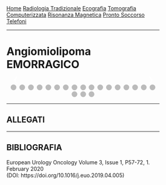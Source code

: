 <head>
<link rel="shortcut icon" type="image/x-icon" href="favicon.ico" />
<title>SL Rad Vademecum | CASEual Wednesday - Angiomiolipoma emorragico</title>
<style>
  * {
    box-sizing: border-box;
  }
  /* Slideshow container */
  .slideshow-container {
    max-width: 1000px;
    position: relative;
    margin: auto;
  }
  /* Hide the images by default */
  .mySlides {
    display: none;
  }
  /* Next & previous buttons */
  .prev,
  .next {
    cursor: pointer;
    position: absolute;
    top: 50%;
    width: auto;
    margin-top: -22px;
    padding: 16px;
    color: white;
    font-weight: bold;
    font-size: 18px;
    transition: 0.6s ease;
    border-radius: 0 3px 3px 0;
    user-select: none;
  }
  /* Position the "next button" to the right */
  .next {
    right: 0;
    border-radius: 3px 0 0 3px;
  }
  /* On hover, add a black background color with a little bit see-through */
  .prev:hover,
  .next:hover {
    background-color: rgba(0, 0, 0, 0.8);
  }
  /* Caption text */
  .text {
    color: #f2f2f2;
    font-size: 15px;
    padding: 8px 12px;
    position: absolute;
    bottom: 8px;
    width: 100%;
    text-align: center;
  }
  /* Number text (1/3 etc) */
  .numbertext {
    color: #f2f2f2;
    font-size: 12px;
    padding: 8px 12px;
    position: absolute;
    top: 0;
  }
  /* The dots/bullets/indicators */
  .dot {
    cursor: pointer;
    height: 15px;
    width: 15px;
    margin: 0 2px;
    background-color: #bbb;
    border-radius: 50%;
    display: inline-block;
    transition: background-color 0.6s ease;
  }
  .active,
  .dot:hover {
    background-color: #717171;
  }
  }
</style>
</head>

<body>
<div class="topnav">
  <a href="https://sl-rad.github.io/SL-Rad-Vademecum">Home</a>
  <a
    href="https://sl-rad.github.io/SL-Rad-Vademecum/radiologia_tradizionale.html"
    >Radiologia Tradizionale</a
  >
  <a href="https://sl-rad.github.io/SL-Rad-Vademecum/ecografia.html"
    >Ecografia</a
  >
  <a
    href="https://sl-rad.github.io/SL-Rad-Vademecum/tomografia_computerizzata.html"
    >Tomografia Computerizzata</a
  >
  <a href="https://sl-rad.github.io/SL-Rad-Vademecum/risonanza_magnetica.html"
    >Risonanza Magnetica</a
  >
  <a href="https://sl-rad.github.io/SL-Rad-Vademecum/pronto_soccorso.html"
    >Pronto Soccorso</a
  >
  <a href="https://sl-rad.github.io/SL-Rad-Vademecum/contatti.html"
    >Telefoni</a
  >
</div>

<hr>

<h1>Angiomiolipoma EMORRAGICO</h1>

<!-- Slideshow container -->
<div class="slideshow-container">
  <!-- Full-width images with number and caption text -->
  <div class="mySlides fade">
    <div class="numbertext">1 / 20</div>
    <img src="Angiomiolipoma_emorragico_(1).PNG" style="width: 100%" />
    <div class="text"></div>
  </div>

  <div class="mySlides fade">
    <div class="numbertext">2 / 20</div>
    <img src="Angiomiolipoma_emorragico_(2).PNG" style="width: 100%" />
    <div class="text"></div>
  </div>

  <div class="mySlides fade">
    <div class="numbertext">3 / 20</div>
    <img src="Angiomiolipoma_emorragico_(3).PNG" style="width: 100%" />
    <div class="text"></div>
  </div>

  <div class="mySlides fade">
    <div class="numbertext">4 / 20</div>
    <img src="Angiomiolipoma_emorragico_(4).PNG" style="width: 100%" />
    <div class="text"></div>
  </div>

  <div class="mySlides fade">
    <div class="numbertext">5 / 20</div>
    <img src="Angiomiolipoma_emorragico_(5).PNG" style="width: 100%" />
    <div class="text"></div>
  </div>

  <div class="mySlides fade">
    <div class="numbertext">6 / 20</div>
    <img src="Angiomiolipoma_emorragico_(6).PNG" style="width: 100%" />
    <div class="text"></div>
  </div>

  <div class="mySlides fade">
    <div class="numbertext">7 / 20</div>
    <img src="Angiomiolipoma_emorragico_(7).PNG" style="width: 100%" />
    <div class="text"></div>
  </div>

  <div class="mySlides fade">
    <div class="numbertext">8 / 20</div>
    <img src="Angiomiolipoma_emorragico_(8).PNG" style="width: 100%" />
    <div class="text"></div>
  </div>

  <div class="mySlides fade">
    <div class="numbertext">9 / 20</div>
    <img src="Angiomiolipoma_emorragico_(9).PNG" style="width: 100%" />
    <div class="text"></div>
  </div>

  <div class="mySlides fade">
    <div class="numbertext">10 / 20</div>
    <img src="Angiomiolipoma_emorragico_(10).PNG" style="width: 100%" />
    <div class="text"></div>
  </div>

  <div class="mySlides fade">
    <div class="numbertext">11 / 20</div>
    <img src="Angiomiolipoma_emorragico_(11).PNG" style="width: 100%" />
    <div class="text"></div>
  </div>

  <div class="mySlides fade">
    <div class="numbertext">12 / 20</div>
    <img src="Angiomiolipoma_emorragico_(12).PNG" style="width: 100%" />
    <div class="text"></div>
  </div>

  <div class="mySlides fade">
    <div class="numbertext">13 / 20</div>
    <img src="Angiomiolipoma_emorragico_(13).PNG" style="width: 100%" />
    <div class="text"></div>
  </div>

  <div class="mySlides fade">
    <div class="numbertext">14 / 20</div>
    <img src="Angiomiolipoma_emorragico_(14).PNG" style="width: 100%" />
    <div class="text"></div>
  </div>

  <div class="mySlides fade">
    <div class="numbertext">15 / 20</div>
    <img src="Angiomiolipoma_emorragico_(15).PNG" style="width: 100%" />
    <div class="text"></div>
  </div>

  <div class="mySlides fade">
    <div class="numbertext">16 / 20</div>
    <img src="Angiomiolipoma_emorragico_(16).PNG" style="width: 100%" />
    <div class="text"></div>
  </div>

  <div class="mySlides fade">
    <div class="numbertext">17 / 20</div>
    <img src="Angiomiolipoma_emorragico_(17).PNG" style="width: 100%" />
    <div class="text"></div>
  </div>

  <div class="mySlides fade">
    <div class="numbertext">18 / 20</div>
    <img src="Angiomiolipoma_emorragico_(18).PNG" style="width: 100%" />
    <div class="text"></div>
  </div>

  <div class="mySlides fade">
    <div class="numbertext">19 / 20</div>
    <img src="Angiomiolipoma_emorragico_(19).PNG" style="width: 100%" />
    <div class="text"></div>
  </div>

  <div class="mySlides fade">
    <div class="numbertext">20 / 20</div>
    <img src="Angiomiolipoma_emorragico_(19).PNG" style="width: 100%" />
    <div class="text"></div>
  </div>
  <!-- Next and previous buttons -->
  <a class="prev" onclick="plusSlides(-1)">&#10094;</a>
  <a class="next" onclick="plusSlides(1)">&#10095;</a>
</div>
<br />

<!-- The dots/circles -->
<div style="text-align: center">
  <span class="dot" onclick="currentSlide(1)"></span>
  <span class="dot" onclick="currentSlide(2)"></span>
  <span class="dot" onclick="currentSlide(3)"></span>
  <span class="dot" onclick="currentSlide(4)"></span>
  <span class="dot" onclick="currentSlide(5)"></span>
  <span class="dot" onclick="currentSlide(6)"></span>
  <span class="dot" onclick="currentSlide(7)"></span>
  <span class="dot" onclick="currentSlide(8)"></span>
  <span class="dot" onclick="currentSlide(9)"></span>
  <span class="dot" onclick="currentSlide(10)"></span>
  <span class="dot" onclick="currentSlide(11)"></span>
  <span class="dot" onclick="currentSlide(12)"></span>
  <span class="dot" onclick="currentSlide(13)"></span>
  <span class="dot" onclick="currentSlide(14)"></span>
  <span class="dot" onclick="currentSlide(15)"></span>
  <span class="dot" onclick="currentSlide(16)"></span>
  <span class="dot" onclick="currentSlide(17)"></span>
  <span class="dot" onclick="currentSlide(18)"></span>
  <span class="dot" onclick="currentSlide(19)"></span>
  <span class="dot" onclick="currentSlide(20)"></span>
</div>

<hr>
<h2>ALLEGATI</h2>

<hr>
<h2> BIBLIOGRAFIA </h2>

<p>European Urology Oncology Volume 3, Issue 1, P57-72, 1. February 2020 <br>(DOI: https://doi.org/10.1016/j.euo.2019.04.005)</p>

<script>
  var slideIndex = 1;
  showSlides(slideIndex);

  // Next/previous controls
  function plusSlides(n) {
    showSlides((slideIndex += n));
  }

  // Thumbnail image controls
  function currentSlide(n) {
    showSlides((slideIndex = n));
  }

  function showSlides(n) {
    var i;
    var slides = document.getElementsByClassName("mySlides");
    var dots = document.getElementsByClassName("dot");
    if (n > slides.length) {
      slideIndex = 1;
    }
    if (n < 1) {
      slideIndex = slides.length;
    }
    for (i = 0; i < slides.length; i++) {
      slides[i].style.display = "none";
    }
    for (i = 0; i < dots.length; i++) {
      dots[i].className = dots[i].className.replace(" active", "");
    }
    slides[slideIndex - 1].style.display = "block";
    dots[slideIndex - 1].className += " active";
  }
</script>

</body>

